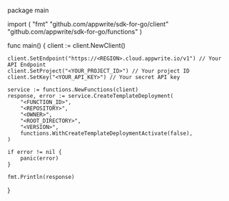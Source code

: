 package main

import (
    "fmt"
    "github.com/appwrite/sdk-for-go/client"
    "github.com/appwrite/sdk-for-go/functions"
)

func main() {
    client := client.NewClient()

    client.SetEndpoint("https://<REGION>.cloud.appwrite.io/v1") // Your API Endpoint
    client.SetProject("<YOUR_PROJECT_ID>") // Your project ID
    client.SetKey("<YOUR_API_KEY>") // Your secret API key

    service := functions.NewFunctions(client)
    response, error := service.CreateTemplateDeployment(
        "<FUNCTION_ID>",
        "<REPOSITORY>",
        "<OWNER>",
        "<ROOT_DIRECTORY>",
        "<VERSION>",
        functions.WithCreateTemplateDeploymentActivate(false),
    )

    if error != nil {
        panic(error)
    }

    fmt.Println(response)
}
